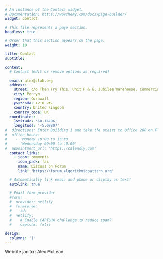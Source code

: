 ```yaml
---
# An instance of the Contact widget.
# Documentation: https://wowchemy.com/docs/page-builder/
widget: contact

# This file represents a page section.
headless: true

# Order that this section appears on the page.
weight: 10

title: Contact
subtitle:

content:
  # Contact (edit or remove options as required)

  email: alex@slab.org
  address:
    street: c/o Then Try This, Unit F & G, Jubilee Warehouse, Commercial Road
    city: Penryn
    region: Cornwall
    postcode: TR10 8AE
    country: United Kingdom
    country_code: UK
  coordinates:
    latitude: '50.16786'
    longitude: '-5.09807'
#  directions: Enter Building 1 and take the stairs to Office 200 on Floor 2
#  office_hours:
#    - 'Monday 10:00 to 13:00'
#    - 'Wednesday 09:00 to 10:00'
#  appointment_url: 'https://calendly.com'
  contact_links:
    - icon: comments
      icon_pack: fas
      name: Discuss on Forum
      link: 'https://forum.algorithmicpattern.org'

  # Automatically link email and phone or display as text?
  autolink: true

  # Email form provider
  #form:
  #  provider: netlify
  #  formspree:
  #    id:
  #  netlify:
  #    # Enable CAPTCHA challenge to reduce spam?
  #    captcha: false

design:
  columns: '1'
---
```


Website janitor: Alex McLean